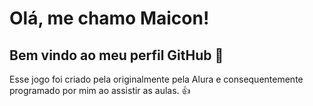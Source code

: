# Olá, me chamo Maicon! 
## Bem vindo ao meu perfil GitHub 👋

Esse jogo foi criado pela originalmente pela Alura e consequentemente programado por mim ao assistir as aulas. 👍

